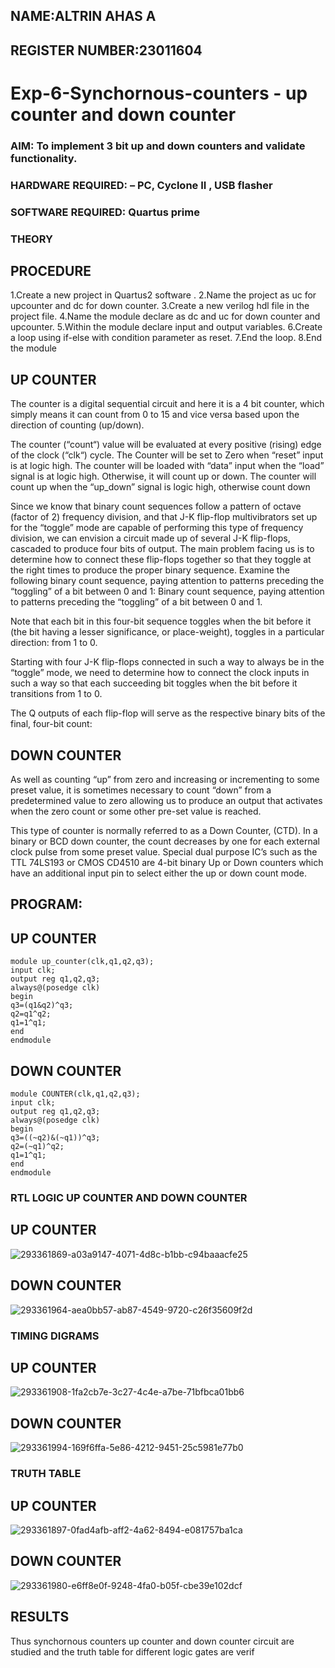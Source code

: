    ##    NAME:ALTRIN AHAS A
## REGISTER NUMBER:23011604

# Exp-6-Synchornous-counters - up counter and down counter 
### AIM: To implement 3 bit up and down counters and validate  functionality.
### HARDWARE REQUIRED:  – PC, Cyclone II , USB flasher
### SOFTWARE REQUIRED:   Quartus prime
### THEORY 
## PROCEDURE

1.Create a new project in Quartus2 software . 
2.Name the project as uc for upcounter and dc for down counter.
3.Create a new verilog hdl file in the project file.
4.Name the module declare as dc and uc for down counter and upcounter. 
5.Within the module declare input and output variables.
6.Create a loop using if-else with condition parameter as reset.
7.End the loop. 
8.End the module

## UP COUNTER
The counter is a digital sequential circuit and here it is a 4 bit counter, which simply means it can count from 0 to 15 and vice versa based upon the direction of counting (up/down).

The counter (“count“) value will be evaluated at every positive (rising) edge of the clock (“clk“) cycle. The Counter will be set to Zero when “reset” input is at logic high. The counter will be loaded with “data” input when the “load” signal is at logic high. Otherwise, it will count up or down. The counter will count up when the “up_down” signal is logic high, otherwise count down

Since we know that binary count sequences follow a pattern of octave (factor of 2) frequency division, and that J-K flip-flop multivibrators set up for the “toggle” mode are capable of performing this type of frequency division, we can envision a circuit made up of several J-K flip-flops, cascaded to produce four bits of output. The main problem facing us is to determine how to connect these flip-flops together so that they toggle at the right times to produce the proper binary sequence. Examine the following binary count sequence, paying attention to patterns preceding the “toggling” of a bit between 0 and 1: Binary count sequence, paying attention to patterns preceding the “toggling” of a bit between 0 and 1.

Note that each bit in this four-bit sequence toggles when the bit before it (the bit having a lesser significance, or place-weight), toggles in a particular direction: from 1 to 0.

Starting with four J-K flip-flops connected in such a way to always be in the “toggle” mode, we need to determine how to connect the clock inputs in such a way so that each succeeding bit toggles when the bit before it transitions from 1 to 0.

The Q outputs of each flip-flop will serve as the respective binary bits of the final, four-bit count:
## DOWN COUNTER
As well as counting “up” from zero and increasing or incrementing to some preset value, it is sometimes necessary to count “down” from a predetermined value to zero allowing us to produce an output that activates when the zero count or some other pre-set value is reached.

This type of counter is normally referred to as a Down Counter, (CTD). In a binary or BCD down counter, the count decreases by one for each external clock pulse from some preset value. Special dual purpose IC’s such as the TTL 74LS193 or CMOS CD4510 are 4-bit binary Up or Down counters which have an additional input pin to select either the up or down count mode.

## PROGRAM:
## UP COUNTER

```
module up_counter(clk,q1,q2,q3);
input clk;
output reg q1,q2,q3;
always@(posedge clk)
begin
q3=(q1&q2)^q3;
q2=q1^q2;
q1=1^q1;
end 
endmodule
```
## DOWN COUNTER
```
module COUNTER(clk,q1,q2,q3);
input clk;
output reg q1,q2,q3;
always@(posedge clk)
begin
q3=((~q2)&(~q1))^q3;
q2=(~q1)^q2;
q1=1^q1;
end
endmodule
```
### RTL LOGIC UP COUNTER AND DOWN COUNTER  

## UP COUNTER

![293361869-a03a9147-4071-4d8c-b1bb-c94baaacfe25](https://github.com/altrinahas/Exp-7-Synchornous-counters-/assets/145980038/4da221f9-d534-4bf3-86de-0d24cc97c124)

## DOWN COUNTER

![293361964-aea0bb57-ab87-4549-9720-c26f35609f2d](https://github.com/altrinahas/Exp-7-Synchornous-counters-/assets/145980038/c051bfec-1a0a-4e09-b092-a08a754e80b9)

### TIMING DIGRAMS
 
## UP COUNTER

![293361908-1fa2cb7e-3c27-4c4e-a7be-71bfbca01bb6](https://github.com/altrinahas/Exp-7-Synchornous-counters-/assets/145980038/6d7b10a2-aa70-4dae-8a71-c4c1a37ec94d)

## DOWN COUNTER

![293361994-169f6ffa-5e86-4212-9451-25c5981e77b0](https://github.com/altrinahas/Exp-7-Synchornous-counters-/assets/145980038/82fcc407-7f9d-4456-8372-afe892985347)

### TRUTH TABLE 

## UP COUNTER

![293361897-0fad4afb-aff2-4a62-8494-e081757ba1ca](https://github.com/altrinahas/Exp-7-Synchornous-counters-/assets/145980038/6eae1548-8cb7-4d42-babe-4d63054b8a0e)
## DOWN COUNTER

![293361980-e6ff8e0f-9248-4fa0-b05f-cbe39e102dcf](https://github.com/altrinahas/Exp-7-Synchornous-counters-/assets/145980038/96f14d43-d8de-4f52-8875-18dc2c9bd8fe)

## RESULTS
Thus synchornous counters up counter and down counter circuit are studied and the truth table for different logic gates are verif
